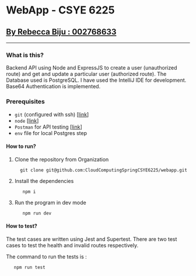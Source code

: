 # WebApp - CSYE 6225

## <ins>By Rebecca Biju : 002768633</ins>
---

### What is this?
Backend API  using Node and ExpressJS to create a user (unauthorized route) and get and update a particular user (authorized route).
The Database used is PostgreSQL.
I have used the IntelliJ IDE for development. 
Base64 Authentication is implemented.

### Prerequisites
- `git` (configured with ssh) [[link](https://git-scm.com/downloads)]
- `node` [[link](https://nodejs.org/en/download/)]
- `Postman` for API testing [[link](https://www.postman.com/downloads/)]
- `env` file for local Postgres step

#### How to run?
1. Clone the repository from Organization
    ```shell
      git clone git@github.com:CloudComputingSpringCSYE6225/webapp.git
    ```
2. Install the dependencies
   ```shell
      npm i
    ```
3. Run the program in dev mode
   ```shell
      npm run dev
    ```

#### How to test?
The test cases are written using Jest and Supertest. There are two test cases to test the health and invalid routes respectively.

The command to run the tests is :
   ```shell
      npm run test
   ```